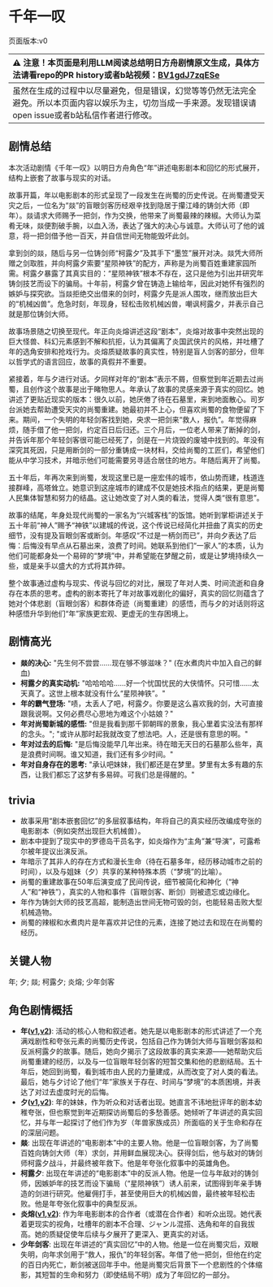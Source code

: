 # 千年一叹
页面版本:v0
 

| :warning: 注意！本页面是利用LLM阅读总结明日方舟剧情原文生成，具体方法请看repo的PR history或者b站视频：[BV1gdJ7zqESe](https://www.bilibili.com/video/BV1gdJ7zqESe/)         |
|:----------------------------|
| 虽然在生成的过程中以尽量避免，但是错误，幻觉等等仍然无法完全避免。所以本页面内容以娱乐为主，切勿当成一手来源。发现错误请open issue或者b站私信作者进行修改。|



## 剧情总结
本次活动剧情《千年一叹》以明日方舟角色“年”讲述电影剧本和回忆的形式展开，结构上嵌套了故事与现实的对话。

故事开篇，年以电影剧本的形式呈现了一段发生在尚蜀的历史传说。在尚蜀遭受天灾之后，一位名为“燚”的盲眼剑客历经艰辛找到隐居于攥江峰的铸剑大师（即年）。燚请求大师赐予一把剑，作为交换，他带来了尚蜀最辣的辣椒。大师认为菜肴无味，燚便割破手腕，以血入汤，表达了强大的决心与诚意。大师认可了他的诚意，将一把剑借予他一百天，并自信世间无物能毁坏此剑。

拿到剑的燚，随后与另一位铸剑师“柯露夕”及其手下“墨笠”展开对决。燚凭大师所赠之剑取胜，并向柯露夕索要“星陨神铁”的配方，声称是为尚蜀百姓重建家园所需。柯露夕暴露了其真实目的：“星陨神铁”根本不存在，这只是他为引出并研究年铸剑技艺而设下的骗局。十年前，柯露夕曾在铸造上输给年，因此对她怀有强烈的嫉妒与探究欲。当燚拒绝交出借来的剑时，柯露夕先是派人围攻，继而放出巨大的“机械凶兽”。危急时刻，年现身，轻松击败机械凶兽，嘲讽柯露夕，并表示自己就是那位铸剑大师。

故事场景随之切换至现代。年正向炎熔讲述这段“剧本”，炎熔对故事中突然出现的巨大怪兽、科幻元素感到不解和抗拒，认为其偏离了炎国武侠片的风格，并吐槽了年的选角安排和抢戏行为。炎熔质疑故事的真实性，特别是盲人剑客的部分，但年以哲学式的语言回应，故事的真假并不重要。

紧接着，年与夕进行对话。夕同样对年的“剧本”表示不屑，但察觉到年近期去过尚蜀，且创作这个故事是出于睹物思人。年承认了故事的灵感来源于真实的回忆。她讲述了更贴近现实的版本：很久以前，她厌倦了待在石墓里，来到地面散心。司岁台派她去帮助遭受天灾的尚蜀重建。她最初并不上心，但喜欢尚蜀的食物便留了下来。期间，一个失明的年轻剑客找到她，央求一把剑来“救人，报仇”。年觉得麻烦，随手借了他一把剑，约定百日后归还。三个月后，一位老人带来了断掉的剑，并告诉年那个年轻剑客很可能已经死了，剑是在一片烧毁的废墟中找到的。年没有深究其死因，只是用断剑的一部分重铸成一块材料，交给尚蜀的工匠们，希望他们能从中学习技术，并暗示他们可能需要另寻适合居住的地方。年随后离开了尚蜀。

五十年后，年再次来到尚蜀，发现这里已是一座宏伟的城市，依山势而建，栈道连接群峰，高塔耸立。她意识到这座城市的建成不仅是她技术指点的结果，更是尚蜀人民集体智慧和努力的结晶。这让她改变了对人类的看法，觉得人类“很有意思”。

故事的结尾，年身处现代尚蜀的一家名为“兴城客栈”的饭馆。她听到掌柜讲述关于五十年前“神人”赐予“神铁”以建城的传说，这个传说已经简化并扭曲了真实的历史细节，没有提及盲眼剑客或断剑。年感叹“不过是一柄剑而已”，并向夕表达了后悔：后悔没有早点从石墓出来，浪费了时间。她联系到他们“一家人”的本质，认为他们可能都身处一个易碎的“梦境”中，并希望能在梦醒之前，或是让梦境持续久一些，或是亲手以盛大的方式将其炸碎。

整个故事通过虚构与现实、传说与回忆的对比，展现了年对人类、时间流逝和自身存在本质的思考。虚构的剧本寄托了年对故事戏剧化的偏好，真实的回忆则蕴含了她对个体悲剧（盲眼剑客）和群体奇迹（尚蜀重建）的感悟，而与夕的对话则将这种感悟升华到他们“年”家族更宏观、更虚无的生存困境上。
## 剧情高光
*   **燚的决心:** "先生何不尝尝......现在够不够滋味？" (在水煮肉片中加入自己的鲜血)
*   **柯露夕的真实动机:** "哈哈哈哈......好一个忧国忧民的大侠情怀。只可惜......太天真了。这世上根本就没有什么“星陨神铁”。"
*   **年的霸气登场:** "啧，太丢人了吧，柯露夕。你要是这么喜欢我的剑，大可直接跟我说啊。又何必费尽心思地为难这个小姑娘？"
*   **年对尚蜀新城的感悟:** "但是我看到那千郭朝晖的景象，我心里着实没法有那样的念头。"; "或许从那时起我就改变了想法吧。人，还是很有意思的啊。"
*   **年对过去的后悔:** "是后悔没能早几年出来。待在暗无天日的石墓那么些年，真是浪费时间啊。谁又知道，我们还有多少时间。"
*   **年对自身存在的思考:** "承认吧妹妹，我们都还是在梦里。梦里有太多有趣的东西，让我们都忘了这梦有多易碎。可我们总是得醒的。"
## trivia
*   故事采用“剧本嵌套回忆”的多层叙事结构，年将自己的真实经历改编成夸张的电影剧本（例如突然出现巨大机械兽）。
*   剧本中提到了现实中的罗德岛干员名字，如炎熔作为“主角”兼“导演”，可露希尔被年提议出演反派。
*   年暗示了其非人的存在方式和漫长生命（待在石墓多年，经历移动城市之前的时间），以及与姐妹（夕）共享的某种特殊本质（“梦境”的比喻）。
*   尚蜀的重建故事在50年后演变成了民间传说，细节被简化和神化（“神人”和“神铁”），真实的人物和事件（盲眼剑客、断剑）则被遗忘或边缘化。
*   年作为铸剑大师的技艺高超，能制造出世间无物可毁的剑，也能轻易击败大型机械造物。
*   尚蜀的辣椒和水煮肉片是年喜欢并记住的元素，连接了她过去和现在在尚蜀的经历。
## 关键人物
年; 夕; 燚; 柯露夕; 炎熔; 少年剑客
## 角色剧情概括
-   **年([v1](../chars/char_2014_nian.md),[v2](../char_v3/char_2014_nian.md))**: 活动的核心人物和叙述者。她先是以电影剧本的形式讲述了一个充满戏剧性和夸张元素的尚蜀历史传说，包括自己作为铸剑大师与盲眼剑客燚和反派柯露夕的故事。随后，她向夕揭示了这段故事的真实来源——她帮助灾后尚蜀重建的经历，以及与一位盲眼年轻剑客的短暂交集和他的悲剧结局。五十年后，她回到尚蜀，看到城市由人民的力量建成，从而改变了对人类的看法。最后，她与夕讨论了他们“年”家族关于存在、时间与“梦境”的本质困境，并表达了对过去虚度时光的后悔。
-   **夕([v1](../chars/char_2015_dusk.md),[v2](../char_v3/char_2015_dusk.md))**: 年的妹妹，作为听众和对话者出现。她直言不讳地批评年的剧本幼稚夸张，但也察觉到年近期探访尚蜀后的多愁善感。她倾听了年讲述的真实回忆，并与年一起探讨了他们作为岁（年兽家族成员）所面临的关于生命和存在的深层问题。
-   **燚**: 出现在年讲述的“电影剧本”中的主要人物。他是一位盲眼剑客，为了尚蜀百姓向铸剑大师（年）求剑，并用鲜血展现决心。获得剑后，他与敌对的铸剑师柯露夕战斗，并最终被年救下。他是年夸张化叙事中的英雄角色。
-   **柯露夕**: 出现在年讲述的“电影剧本”中的反派人物。他是一位与年敌对的铸剑师，因嫉妒年的技艺而设下骗局（“星陨神铁”）诱人前来，试图得到年亲手铸造的剑进行研究。他雇佣打手，甚至使用巨大的机械凶兽，最终被年轻松击败。他是年夸张化叙事中的典型反派。
-   **炎熔([v1](../chars/char_121_lava.md),[v2](../char_v3/char_121_lava.md))**: 作为年电影剧本的合作者（或潜在合作者）和听众出现。她代表着更现实的视角，吐槽年的剧本不合理、ジャンル混搭、选角和年的自我拔高。她的质疑促使年后续与夕展开了更深入、更真实的对话。
-   **少年剑客**: 出现在年讲述的“真实回忆”中的人物。他是一位在尚蜀灾后，双眼失明，向年求剑用于“救人，报仇”的年轻剑客。年借了他一把剑，但他在约定的百日内死亡，断剑被送回年手中。他是尚蜀灾后背景下一个悲剧性的个体缩影，其短暂的生命和努力（即使结局不明）成为了年回忆的一部分。
